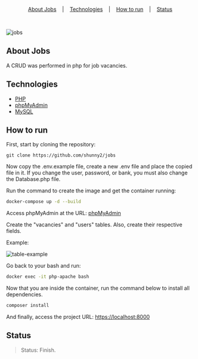 <p align="center">
<a href="#about-jobs">About Jobs</a>
&nbsp;&nbsp;&nbsp;|&nbsp;&nbsp;&nbsp;
<a href="#technologies">Technologies</a>
&nbsp;&nbsp;&nbsp;|&nbsp;&nbsp;&nbsp;
<a href="#how-to-run">How to run</a>
&nbsp;&nbsp;&nbsp;|&nbsp;&nbsp;&nbsp;
<a href="#status">Status</a>
</p>

</br>

![jobs](https://user-images.githubusercontent.com/72872854/191293668-0e6917aa-13e1-4163-86de-16783a5d698a.png)

## About Jobs

A CRUD was performed in php for job vacancies.

## Technologies

- [PHP](https://www.php.net/)
- [phpMyAdmin](https://www.phpmyadmin.net/)
- [MySQL](https://www.mysql.com/)

## How to run

First, start by cloning the repository:
```shell
git clone https://github.com/shunny2/jobs
```
Now copy the .env.example file, create a new .env file and place the copied file in it.
If you change the user, password, or bank, you must also change the Database.php file.

Run the command to create the image and get the container running:
```bash
docker-compose up -d --build
```

Access phpMyAdmin at the URL:
[phpMyAdmin](https://localhost:8080)

Create the "vacancies" and "users" tables. Also, create their respective fields.

Example:

![table-example](https://user-images.githubusercontent.com/72872854/191288829-6291e9fb-59e9-4e52-abb3-3e851d123201.png)

Go back to your bash and run:
```bash
docker exec -it php-apache bash
```

Now that you are inside the container, run the command below to install all dependencies.
```bash
composer install
```

And finally, access the project URL:
[https://localhost:8000](https://localhost:8000)

## Status

> Status: Finish.

